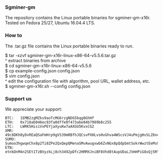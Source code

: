 ### Sgminer-gm

The repository contains the Linux portable binaries for sgminer-gm-x16r.\
Tested on Fedora 25/27, Ubuntu 16.04.4 LTS.

### How to

The .tar.gz file contains the Linux portable binaries ready to run. 

$ tar -xzvf sgminer-gm-x16r-linux-x86-64-v5.5.6.tar.gz \
  ^ extract binaries from archive \
$ cd sgminer-gm-x16r-linux-x86-64-v5.5.6 \
$ cp example-config.json config.json \
$ vim config.json \
  ^ edit the configuration file with algorithm, pool URL, wallet address, etc. \
$ sgminer-gm-x16r.sh --config config.json 

### Support us

We appreciate your support:
```
BTC:   1EMB2zgMZks9aoTcMG6rzgNDG5bqg8GhHf
ETH:   0x718ab046ec93fa0dffe0f473abe84b7989b8c255
LTC:   LWRK5HisiVxPEYjaXyuKw7aAXGU5KvxCG2
XMR:   49c8DKh8yDvREaQSaFmHrp9gVS39mRBfhJQCsvPXHLvsHvGhva4WScsVJ4uPmjgHvSLZ6n4FS8K73hqwfuF6CKw5J4C1BCB
SUMO:  Sumoo3hgwqeChx8p2Ti8ZPe2QxQepQMenaSMvAwugxwb6ZvNGx8pQdpbmtSokrWwztEeMs9J4bQ8ZVhrE7qJiqVhH5reB5pDQaj
ETN:   etnkDnM4n2SEt1TzBVyzkLj8ch3492pDfc2HRMXJniBF8Vhd8tAupUDaLJVmHPiG8xQj5RYqo3MpWB6aRh2iK86G92q95XTFhB
```

